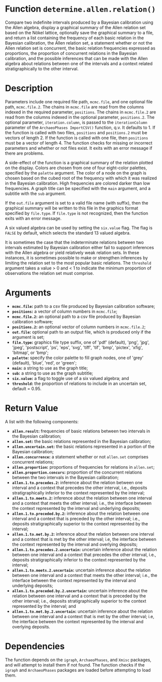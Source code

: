 # Function `determine.allen.relation()`

Compare two indefinite intervals produced by a Bayesian calibration using the Allen algebra, display a graphical summary of the Allen relation set based on the N&ouml;kel lattice, optionally save the graphical summary to a file, and return a list containing the frequency of each basic relation in the Bayesian calibration, the Allen relation set, a statement whether or not the Allen relation set is concurrent, the basic relation frequencies expressed as proportions, the proportion of concurrent relations in the Bayesian calibration, and the possible inferences that can be made with the Allen algebra about relations between one of the intervals and a context related stratigraphically to the other interval.

# Description

Parameters include one required file path, `mcmc.file`, and one optional file path, `mcmc.file.2`. The chains in `mcmc.file` are read from the columns indexed in the required parameter, `positions`. The chains in `mcmc.file.2` are read from the columns indexed in the optional parameter, `positions.2`. The optional parameter, `iteration.column`, is passed to the `iterationColumn` parameter of the `ArchaeoPhases ImportCSV()` function, q.v. It defaults to 1. If the function is called with two files, `positions` and `positions.2` must be vectors of length 2. If the function is called with one file, then `positions` must be a vector of length 4. The function checks for missing or incorrect parameters and whether or not files exist. It exits with an error message if there are problems.

A side-effect of the function is a graphical summary of the relation plotted on the display. Colors are chosen from one of four eight-color palettes, specified by the `palette` argument. The color of a node on the graph is chosen based on the cubed root of the frequency with which it was realized in the Bayesian calibration. High frequencies are colored darker than low frequencies. A graph title can be specified with the `main` argument, and a subtitle with the `sub` argument.

If the `out.file` argument is set to a valid file name (with suffix), then the graphical summary will be written to this file in the graphics format specified by `file.type`. If `file.type` is not recognized, then the function exits with an error message.

A six valued algebra can be used by setting the `six.value` flag. The flag is `FALSE` by default, which selects the standard 13 valued algebra.

It is sometimes the case that the indeterminate relations between two intervals estimated by Bayesian calibration either fail to support inferences with the Allen algebra or yield relatively weak relation sets. In these instances, it is sometimes possible to make or strengthen inferences by limiting the relation set to the most popular basic relations. The `threshold` argument takes a value &gt; 0 and &lt; 1 to indicate the minimum proportion of observations the relation set must comprise.

# Arguments

-   **`mcmc.file`:** path to a csv file produced by Bayesian calibration software;
-   **`positions`:** a vector of column numbers in `mcmc.file`;
-   **`mcmc.file.2`:** an optional path to a csv file produced by Bayesian calibration software;
-   **`positions.2`:** an optional vector of column numbers in `mcmc.file.2`;
-   **`out.file`:** optional path to an output file, which is produced only if the argument is set;
-   **`file.type`:** graphics file type suffix, one of 'pdf' (default), 'png', 'jpg', 'jpeg', 'postscript', 'ps', 'eps', 'svg', 'tiff', 'tif', 'bmp', 'pictex', 'xfig', 'bitmap', or 'bmp';
-   **`palette`:** specify the color palette to fill graph nodes, one of 'grey' (default), 'blue', 'red', or 'green';
-   **`main`:** a string to use as the graph title;
-   **`sub`:** a string to use as the graph subtitle;
-   **`six.value`:** a flag to toggle use of a six valued algebra; and
-   **`threshold`:** the proportion of relations to include in an uncertain set, default = 0.95.

# Return Value

A list with the following components:

-   **`allen.result`:** frequencies of basic relations between two intervals in the Bayesian calibration;
-   **`allen.set`:** the basic relations represented in the Bayesian calibration;
-   **`allen.uncertain.set`:** the basic relations represented in a portion of the Bayesian calibration;
-   **`allen.concurrence`:** a statement whether or not `allen.set` comprises concurrent relations;
-   **`allen.proportion`:** proportions of frequencies for relations in `allen.set`;
-   **`allen.proportion.concurs`:** proportion of the concurrent relations between the two intervals in the Bayesian calibration;
-   **`allen.1.to.precedes.2`:** inference about the relation between one interval and a context that precedes the other interval, i.e., deposits stratigraphically inferior to the context represented by the interval;
-   **`allen.1.to.meets.2`:** inference about the relation between one interval and a context that meets the other interval; i.e., the interface between the context represented by the interval and underlying deposits;
-   **`allen.1.to.preceded.by.2`:** inference about the relation between one interval and a context that is preceded by the other interval; i.e., deposits stratigraphically superior to the context represented by the interval;
-   **`allen.1.to.met.by.2`:** inference about the relation between one interval and a context that is met by the other interval; i.e, the interface between the context represented by the interval and overlying deposits;
-   **`allen.1.to.precedes.2.uncertain`:** uncertain inference about the relation between one interval and a context that precedes the other interval, i.e., deposits stratigraphically inferior to the context represented by the interval;
-   **`allen.1.to.meets.2.uncertain`:** uncertain inference about the relation between one interval and a context that meets the other interval; i.e., the interface between the context represented by the interval and underlying deposits;
-   **`allen.1.to.preceded.by.2.uncertain`:** uncertain inference about the relation between one interval and a context that is preceded by the other interval; i.e., deposits stratigraphically superior to the context represented by the interval; and
-   **`allen.1.to.met.by.2.uncertain`:** uncertain inference about the relation between one interval and a context that is met by the other interval; i.e, the interface between the context represented by the interval and overlying deposits.

# Dependencies

The function depends on the `igraph`, `ArchaeoPhases`, and `Xmisc` packages, and will attempt to install them if not found. The function checks if the `igraph` and `ArchaeoPhases` packages are loaded before attempting to load them.
